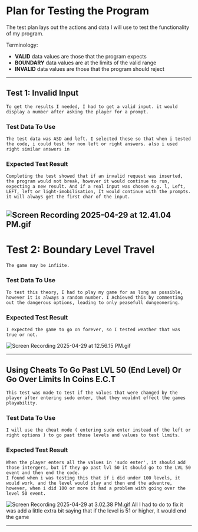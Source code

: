 # Plan for Testing the Program

The test plan lays out the actions and data I will use to test the functionality of my program.

Terminology:

- **VALID** data values are those that the program expects
- **BOUNDARY** data values are at the limits of the valid range
- **INVALID** data values are those that the program should reject

--- 

## Test 1: Invalid Input

    To get the results I needed, I had to get a valid input. it would display a number after asking the player for a prompt.

### Test Data To Use

    The test data was ASD and left. I selected these so that when i tested the code, i could test for non left or right answers. also i used right similar answers in 

### Expected Test Result

    Completing the test showed that if an invalid request was inserted, the program would not break, however it would continue to run, expecting a new result. And if a real input was chosen e.g. l, Left, LEFT, left or light-imobilisation, It would continue with the prompts. it will always get the first char of the input.
![Screen Recording 2025-04-29 at 12.41.04 PM.gif](screenshots/Screen%20Recording%202025-04-29%20at%2012.41.04%20PM.gif)
---

# Test 2: Boundary Level Travel

    The game may be infiite.

### Test Data To Use

    To test this theory, I had to play my game for as long as possible, however it is always a random number. I Achieved this by commenting out the dangerous options, leading to only peasefull dungeonering.

### Expected Test Result

    I expected the game to go on forever, so I tested weather that was true or not.
![Screen Recording 2025-04-29 at 12.56.15 PM.gif](screenshots/Screen%20Recording%202025-04-29%20at%2012.56.15%20PM.gif)

---

## Using Cheats To Go Past LVL 50 (End Level) Or Go Over Limits In Coins E.C.T

    This test was made to test if the values that were changed by the player after entering sudo enter, that they wouldnt effect the games playability.

### Test Data To Use

    I will use the cheat mode ( entering sudo enter instead of the left or right options ) to go past those levels and values to test limits.

### Expected Test Result

    When the player enters all the values in 'sudo enter', it should add those intergers, but if they go past lvl 50 it should go to the LVL 50 event and then end the code.
    I found when i was testing this that if i did under 100 levels, it would work, and the level would play and then end the adventre, however, when i did 100 or more it had a problem with going over the level 50 event.
![Screen Recording 2025-04-29 at 3.02.38 PM.gif](screenshots/Screen%20Recording%202025-04-29%20at%203.02.38%20PM.gif)
    All I had to do to fix it was add a little extra bit saying that if the level is 51 or higher, it would end the game


---
